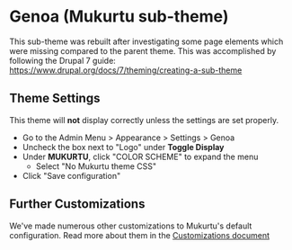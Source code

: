 # Genoa (Mukurtu sub-theme)

This sub-theme was rebuilt after investigating some page elements which were
missing compared to the parent theme. This was accomplished by following the
Drupal 7 guide: https://www.drupal.org/docs/7/theming/creating-a-sub-theme

## Theme Settings
This theme will **not** display correctly unless the settings are set properly.

- Go to the Admin Menu > Appearance > Settings > Genoa
- Uncheck the box next to "Logo" under **Toggle Display**
- Under **MUKURTU**, click "COLOR SCHEME" to expand the menu
  - Select "No Mukurtu theme CSS"
- Click "Save configuration"

## Further Customizations
We've made numerous other customizations to Mukurtu's default configuration.
Read more about them in the [Customizations document](docs/customizations.md)
